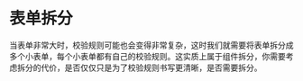 # 表单拆分

当表单非常大时，校验规则可能也会变得非常复杂，这时我们就需要将表单拆分成多个小表单，每个小表单都有自己的校验规则。这实质上属于组件拆分，你需要考虑拆分的代价，是否仅仅只是为了校验规则书写更清晰，是否需要拆分。

